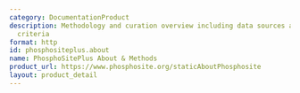 ```yaml
---
category: DocumentationProduct
description: Methodology and curation overview including data sources and evidence
  criteria
format: http
id: phosphositeplus.about
name: PhosphoSitePlus About & Methods
product_url: https://www.phosphosite.org/staticAboutPhosphosite
layout: product_detail
---
```

